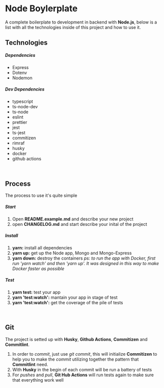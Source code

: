 # Node Boylerplate
A complete boilerplate to development in backend with **Node.js**, below is a list with all the technologies inside of this project and how to use it.
<br>


## Technologies

##### Dependencies
   - Express
   - Dotenv
   - Nodemon

##### Dev Dependencies
   - typescript
   - ts-node-dev
   - ts-node
   - eslint
   - prettier
   - jest
   - ts-jest
   - commitizen
   - rimraf
   - husky
   - docker
   - github actions
<br>



## Process
The process to use it's quite simple

##### Start
1. Open **README.example.md** and describe your new project
2. open **CHANGELOG.md** and start describe your inital of the project

##### Install
1. **yarn:** install all dependencies
2. **yarn up:** get up the Node app, Mongo and Mongo-Express
3. **yarn down:** destroy the containers
_ps: to run the app with Docker, first run 'yarn watch' and then 'yarn up'. It was designed in this way to make Docker faster as possible_

##### Test
1. **yarn test:** test your app
2. **yarn 'test:watch':** mantain your app in stage of test
3. **yarn 'test:watch':** get the coverage of the pile of tests
<br>


## Git
The project is setted up with **Husky**, **Github Actions**, **Commitizen** and **Commitlint**.

1. In order to _commit_, just use _git commit_, this will initialize **Commitizen** to help you to make the _commit_ utilizing together the pattern that **Commitlint** need.
2. With **Husky** in the begin of each commit will be run a battery of tests
3. For _pushes_ and _pull_, **Git Hub Actions** will run tests again to make sure that everything work well